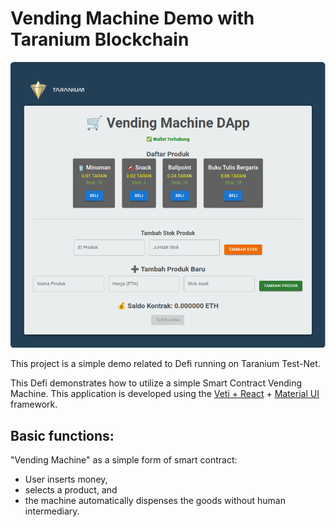 # Vending Machine Demo with Taranium Blockchain

![Demo Screenshot](https://github.com/budsus/vendingmachine-taranium/blob/26f6de2d1d6838e0e21601788cd7c7da1e7667e9/public/demo.png)

This project is a simple demo related to Defi running on Taranium Test-Net.

This Defi demonstrates how to utilize a simple Smart Contract Vending Machine. This application is developed using the [Veti + React](https://vite.dev/guide/) + [Material UI](https://mui.com/material-ui/) framework.

## Basic functions:
"Vending Machine" as a simple form of smart contract: 

- User inserts money,
- selects a product, and
- the machine automatically dispenses the goods without human intermediary.
